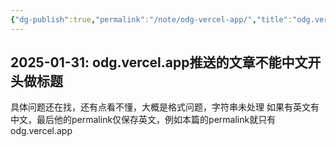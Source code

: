 ```yaml
---
{"dg-publish":true,"permalink":"/note/odg-vercel-app/","title":"odg.vercel.app推送的文章不能中文开头做标题"}
---
```


2025-01-31: odg.vercel.app推送的文章不能中文开头做标题
---
具体问题还在找，还有点看不懂，大概是格式问题，字符串未处理
如果有英文有中文，最后他的permalink仅保存英文，例如本篇的permalink就只有odg.vercel.app

